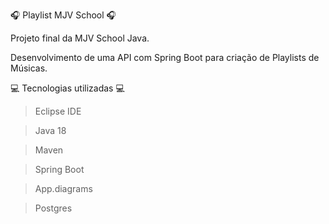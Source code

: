 🎧 Playlist MJV School 🎧 

Projeto final da MJV School Java. 

Desenvolvimento de uma API com Spring Boot para criação de Playlists de Músicas.

💻 Tecnologias utilizadas 💻

> Eclipse IDE 

> Java 18 

> Maven 

> Spring Boot 

> App.diagrams 

> Postgres 

